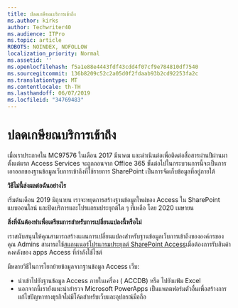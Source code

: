 ```yaml
---
title: ปลดเกษียณบริการเข้าถึง
ms.author: kirks
author: Techwriter40
ms.audience: ITPro
ms.topic: article
ROBOTS: NOINDEX, NOFOLLOW
localization_priority: Normal
ms.assetid: ''
ms.openlocfilehash: f5a1e88e4443fdf43cdd4f07cf9e784810df7540
ms.sourcegitcommit: 136b8209c52c2a05d0f2fdaab93b2cd92253fa2c
ms.translationtype: MT
ms.contentlocale: th-TH
ms.lasthandoff: 06/07/2019
ms.locfileid: "34769483"
---
```

# <a name="access-services-retirement"></a>ปลดเกษียณบริการเข้าถึง

เมื่อเราประกาศใน MC97576 ในเดือน 2017 มีนาคม และดำเนินต่อเพื่อติดต่อสื่อสารผ่านปีผ่านมาตั้งแต่แรก Access Services จะถูกถอนจาก Office 365 ขั้นต่อไปในกระบวนการนี้จะเป็นการเอาออกของฐานข้อมูลเว็บการเข้าถึงที่ใช้รายการ SharePoint เป็นการจัดเก็บข้อมูลที่อยู่ภายใต้

**วิธีไม่นี้ส่งผลต่อฉันอย่างไร**

เริ่มต้นเดือน 2019 มิถุนายน เราจะหยุดการสร้างฐานข้อมูลใหม่ของ Access ใน SharePoint แบบออนไลน์ และปิดบริการและโปรแกรมประยุกต์ใด ๆ ที่เหลือ โดย 2020 เมษายน

**สิ่งที่ฉันต้องทำเพื่อเตรียมการสำหรับการเปลี่ยนแปลงนี้หรือไม่**

เราสนับสนุนให้คุณสามารถสร้างแผนการเปลี่ยนแปลงสำหรับฐานข้อมูลเว็บการเข้าถึงขององค์กรของคุณ Admins สามารถใช้[สแกนเนอร์โปรแกรมประยุกต์ SharePoint Access](https://github.com/SharePoint/PnP-Tools/tree/master/Solutions/SharePoint.AccessApp.Scanner)เมื่อต้องการรับสินค้าคงคลังของ apps Access ที่กำลังใช้ไซต์ 

มีหลายวิธีในการโยกย้ายข้อมูลจากฐานข้อมูล Access เว็บ:

- นำเข้าไปยังฐานข้อมูล Access ภายในเครื่อง ( ACCDB) หรือ ไปยังแฟ้ม Excel
- นอกจากนี้เรายังแนะนำสำรวจ Microsoft PowerApps เป็นแพลตฟอร์มตัวอื่นเพื่อสร้างการแก้ไขปัญหาทางธุรกิจไม่มีโค้ดสำหรับเว็บและอุปกรณ์มือถือ